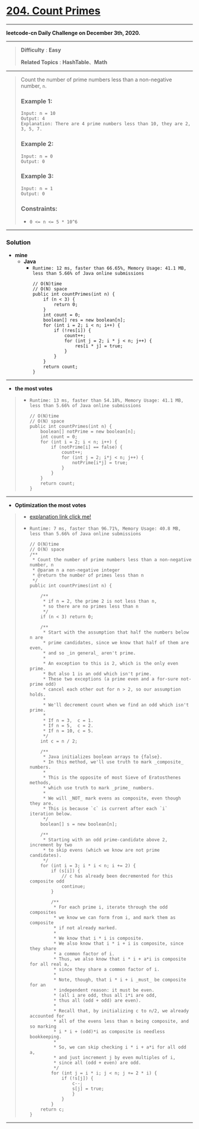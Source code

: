 # [204. Count Primes](https://leetcode.com/problems/count-primes/)

---

**leetcode-cn Daily Challenge on December 3th, 2020.**

---

> **Difficulty** : **Easy**
>
> **Related Topics** : **HashTable**、**Math**

---


> Count the number of prime numbers less than a non-negative number, `n`.
> 
> ### Example 1:
> ```
> Input: n = 10
> Output: 4
> Explanation: There are 4 prime numbers less than 10, they are 2, 3, 5, 7.
> ```
> 
> ### Example 2:
> ```
> Input: n = 0
> Output: 0
> ```
> 
> ### Example 3:
> ```
> Input: n = 1
> Output: 0
> ```
> 
> ### Constraints:
> * `0 <= n <= 5 * 10^6`

---

### Solution
* **mine**
  * **Java**
    * `Runtime: 12 ms, faster than 66.65%, Memory Usage: 41.1 MB, less than 5.66% of Java online submissions`
       ```
       // O(N)time  
       // O(N) space
       public int countPrimes(int n) {
           if (n < 3) {
               return 0;
           }
           int count = 0;
           boolean[] res = new boolean[n];
           for (int i = 2; i < n; i++) {
               if (!res[i]) {
                   count++;
                   for (int j = 2; i * j < n; j++) {
                       res[i * j] = true;
                   }
               }
           }
           return count;
       }
       ```

---

* **the most votes**
>  * `Runtime: 13 ms, faster than 54.18%, Memory Usage: 41.1 MB, less than 5.66% of Java online submissions`
>    ```
>    // O(N)time  
>    // O(N) space
>    public int countPrimes(int n) {
>        boolean[] notPrime = new boolean[n];
>        int count = 0;
>        for (int i = 2; i < n; i++) {
>            if (notPrime[i] == false) {
>                count++;
>                for (int j = 2; i*j < n; j++) {
>                    notPrime[i*j] = true;
>                }
>            }
>        }
>        return count;
>    }
>    ```

---

* **Optimization the most votes**
>  * [explanation link click me!](https://leetcode.com/problems/count-primes/discuss/57593/12-ms-Java-solution-modified-from-the-hint-method-beats-99.95)
>
>  * `Runtime: 7 ms, faster than 96.71%, Memory Usage: 40.8 MB, less than 5.66% of Java online submissions`
>    ```
>    // O(N)time  
>    // O(N) space
>    /**
>     * Count the number of prime numbers less than a non-negative number, n
>     * @param n a non-negative integer
>     * @return the number of primes less than n
>     */
>    public int countPrimes(int n) {
>
>        /**
>         * if n = 2, the prime 2 is not less than n,
>         * so there are no primes less than n
>         */
>        if (n < 3) return 0;
>
>        /**
>         * Start with the assumption that half the numbers below n are
>         * prime candidates, since we know that half of them are even,
>         * and so _in general_ aren't prime.
>         *
>         * An exception to this is 2, which is the only even prime.
>         * But also 1 is an odd which isn't prime.
>         * These two exceptions (a prime even and a for-sure not-prime odd)
>         * cancel each other out for n > 2, so our assumption holds.
>         *
>         * We'll decrement count when we find an odd which isn't prime.
>         *
>         * If n = 3,  c = 1.
>         * If n = 5,  c = 2.
>         * If n = 10, c = 5.
>         */
>        int c = n / 2;
>
>        /**
>         * Java initializes boolean arrays to {false}.
>         * In this method, we'll use truth to mark _composite_ numbers.
>         *
>         * This is the opposite of most Sieve of Eratosthenes methods,
>         * which use truth to mark _prime_ numbers.
>         *
>         * We will _NOT_ mark evens as composite, even though they are.
>         * This is because `c` is current after each `i` iteration below.
>         */
>        boolean[] s = new boolean[n];
>
>        /**
>         * Starting with an odd prime-candidate above 2, increment by two
>         * to skip evens (which we know are not prime candidates).
>         */
>        for (int i = 3; i * i < n; i += 2) {
>            if (s[i]) {
>                // c has already been decremented for this composite odd
>                continue;
>            }
>
>            /**
>             * For each prime i, iterate through the odd composites
>             * we know we can form from i, and mark them as composite
>             * if not already marked.
>             *
>             * We know that i * i is composite.
>             * We also know that i * i + i is composite, since they share
>             * a common factor of i.
>             * Thus, we also know that i * i + a*i is composite for all real a,
>             * since they share a common factor of i.
>             *
>             * Note, though, that i * i + i _must_ be composite for an
>             * independent reason: it must be even.
>             * (all i are odd, thus all i*i are odd,
>             * thus all (odd + odd) are even).
>             *
>             * Recall that, by initializing c to n/2, we already accounted for
>             * all of the evens less than n being composite, and so marking
>             * i * i + (odd)*i as composite is needless bookkeeping.
>             *
>             * So, we can skip checking i * i + a*i for all odd a,
>             * and just increment j by even multiples of i,
>             * since all (odd + even) are odd.
>             */
>            for (int j = i * i; j < n; j += 2 * i) {
>                if (!s[j]) {
>                    c--;
>                    s[j] = true;
>                    }
>                }
>            }
>        return c;
>    }
>    ```

---
